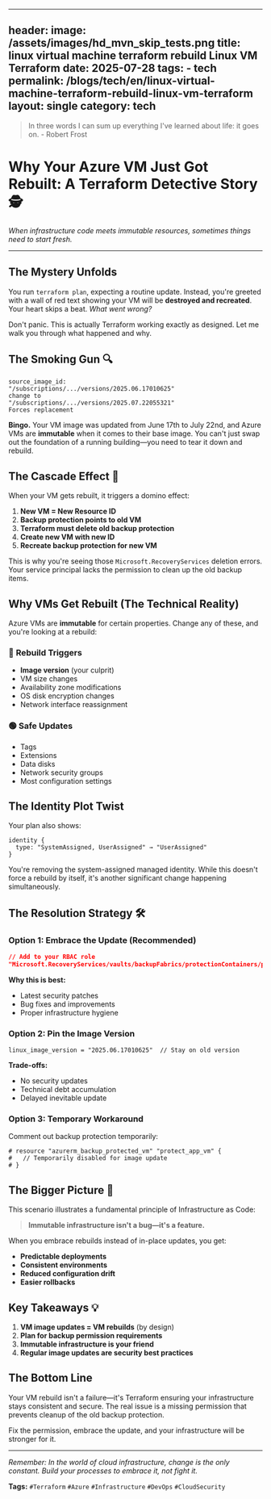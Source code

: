 
---
header:
    image: /assets/images/hd_mvn_skip_tests.png
title:  linux virtual machine terraform rebuild Linux VM Terraform
date: 2025-07-28
tags:
    - tech
permalink: /blogs/tech/en/linux-virtual-machine-terraform-rebuild-linux-vm-terraform
layout: single
category: tech
---
> In three words I can sum up everything I've learned about life: it goes on. - Robert Frost

# Why Your Azure VM Just Got Rebuilt: A Terraform Detective Story 🕵️

*When infrastructure code meets immutable resources, sometimes things need to start fresh.*

---

## The Mystery Unfolds

You run `terraform plan`, expecting a routine update. Instead, you're greeted with a wall of red text showing your VM will be **destroyed and recreated**. Your heart skips a beat. *What went wrong?*

Don't panic. This is actually Terraform working exactly as designed. Let me walk you through what happened and why.

## The Smoking Gun 🔍

```hcl
source_image_id:
"/subscriptions/.../versions/2025.06.17010625"
change to
"/subscriptions/.../versions/2025.07.22055321"
Forces replacement
```

**Bingo.** Your VM image was updated from June 17th to July 22nd, and Azure VMs are **immutable** when it comes to their base image. You can't just swap out the foundation of a running building—you need to tear it down and rebuild.

## The Cascade Effect 🌊

When your VM gets rebuilt, it triggers a domino effect:

1. **New VM = New Resource ID**
2. **Backup protection points to old VM**
3. **Terraform must delete old backup protection**
4. **Create new VM with new ID**
5. **Recreate backup protection for new VM**

This is why you're seeing those `Microsoft.RecoveryServices` deletion errors. Your service principal lacks the permission to clean up the old backup items.

## Why VMs Get Rebuilt (The Technical Reality)

Azure VMs are **immutable** for certain properties. Change any of these, and you're looking at a rebuild:

### 🔴 **Rebuild Triggers**
- **Image version** (your culprit)
- VM size changes
- Availability zone modifications
- OS disk encryption changes
- Network interface reassignment

### 🟢 **Safe Updates**
- Tags
- Extensions
- Data disks
- Network security groups
- Most configuration settings

## The Identity Plot Twist

Your plan also shows:
```hcl
identity {
  type: "SystemAssigned, UserAssigned" → "UserAssigned"
}
```

You're removing the system-assigned managed identity. While this doesn't force a rebuild by itself, it's another significant change happening simultaneously.

## The Resolution Strategy 🛠️

### Option 1: Embrace the Update (Recommended)
```json
// Add to your RBAC role
"Microsoft.RecoveryServices/vaults/backupFabrics/protectionContainers/protectedItems/delete"
```

**Why this is best:**
- Latest security patches
- Bug fixes and improvements
- Proper infrastructure hygiene

### Option 2: Pin the Image Version
```hcl
linux_image_version = "2025.06.17010625"  // Stay on old version
```

**Trade-offs:**
- No security updates
- Technical debt accumulation
- Delayed inevitable update

### Option 3: Temporary Workaround
Comment out backup protection temporarily:
```hcl
# resource "azurerm_backup_protected_vm" "protect_app_vm" {
#   // Temporarily disabled for image update
# }
```

## The Bigger Picture 🎯

This scenario illustrates a fundamental principle of Infrastructure as Code:

> **Immutable infrastructure isn't a bug—it's a feature.**

When you embrace rebuilds instead of in-place updates, you get:
- **Predictable deployments**
- **Consistent environments**
- **Reduced configuration drift**
- **Easier rollbacks**

## Key Takeaways 💡

1. **VM image updates = VM rebuilds** (by design)
2. **Plan for backup permission requirements**
3. **Immutable infrastructure is your friend**
4. **Regular image updates are security best practices**

## The Bottom Line

Your VM rebuild isn't a failure—it's Terraform ensuring your infrastructure stays consistent and secure. The real issue is a missing permission that prevents cleanup of the old backup protection.

Fix the permission, embrace the update, and your infrastructure will be stronger for it.

---

*Remember: In the world of cloud infrastructure, change is the only constant. Build your processes to embrace it, not fight it.*

**Tags:** `#Terraform` `#Azure` `#Infrastructure` `#DevOps` `#CloudSecurity`